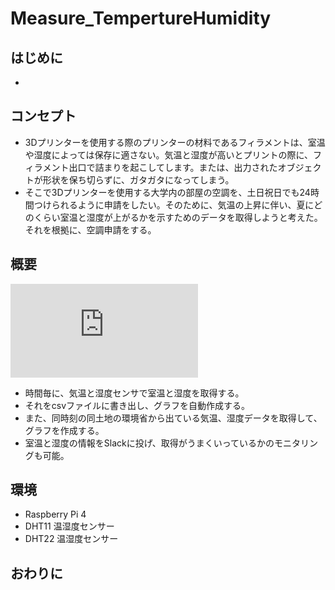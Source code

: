 # Measure_TempertureHumidity
## はじめに
- 

## コンセプト
- 3Dプリンターを使用する際のプリンターの材料であるフィラメントは、室温や湿度によっては保存に適さない。気温と湿度が高いとプリントの際に、フィラメント出口で詰まりを起こしてします。または、出力されたオブジェクトが形状を保ち切らずに、ガタガタになってしまう。
- そこで3Dプリンターを使用する大学内の部屋の空調を、土日祝日でも24時間つけられるように申請をしたい。そのために、気温の上昇に伴い、夏にどのくらい室温と湿度が上がるかを示すためのデータを取得しようと考えた。それを根拠に、空調申請をする。

## 概要
![新GeekDojoと旧GeekDojoの 温湿度計測.pdf](https://github.com/user-attachments/files/20643051/GeekDojo.GeekDojo.pdf)
- 時間毎に、気温と湿度センサで室温と湿度を取得する。
- それをcsvファイルに書き出し、グラフを自動作成する。
- また、同時刻の同土地の環境省から出ている気温、湿度データを取得して、グラフを作成する。
- 室温と湿度の情報をSlackに投げ、取得がうまくいっているかのモニタリングも可能。

## 環境
- Raspberry Pi 4
- DHT11 温湿度センサー
- DHT22 温湿度センサー

## おわりに
